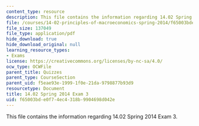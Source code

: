 ```yaml
---
content_type: resource
description: This file contains the information regarding 14.02 Spring 2014 Exam 3.
file: /courses/14-02-principles-of-macroeconomics-spring-2014/f65003bde0f74ec4318b9904698d042e_MIT14_02S14_Exam3_F11.pdf
file_size: 137049
file_type: application/pdf
hide_download: true
hide_download_original: null
learning_resource_types:
- Exams
license: https://creativecommons.org/licenses/by-nc-sa/4.0/
ocw_type: OCWFile
parent_title: Quizzes
parent_type: CourseSection
parent_uid: f5eae93e-1999-1f0e-21da-9798877b93d9
resourcetype: Document
title: 14.02 Spring 2014 Exam 3
uid: f65003bd-e0f7-4ec4-318b-9904698d042e
---
```

This file contains the information regarding 14.02 Spring 2014 Exam 3.